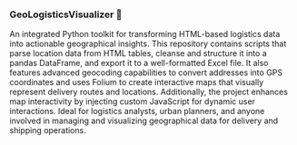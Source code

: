 ### GeoLogisticsVisualizer 👋
An integrated Python toolkit for transforming HTML-based logistics data into actionable geographical insights. This repository contains scripts that parse location data from HTML tables, cleanse and structure it into a pandas DataFrame, and export it to a well-formatted Excel file. It also features advanced geocoding capabilities to convert addresses into GPS coordinates and uses Folium to create interactive maps that visually represent delivery routes and locations. Additionally, the project enhances map interactivity by injecting custom JavaScript for dynamic user interactions. Ideal for logistics analysts, urban planners, and anyone involved in managing and visualizing geographical data for delivery and shipping operations.
